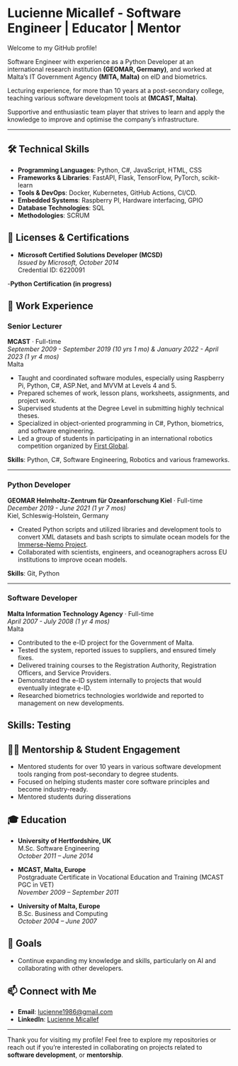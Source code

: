 # Lucienne Micallef - Software Engineer | Educator | Mentor

Welcome to my GitHub profile! 

Software Engineer with experience as a Python Developer at an international research institution **(GEOMAR, Germany)**, and worked at Malta’s IT Government Agency **(MITA, Malta)** on eID and biometrics.

Lecturing experience, for more than 10 years at a post-secondary college, teaching various software development tools at **(MCAST, Malta)**. 

Supportive and enthusiastic team player that strives to learn and apply the knowledge to improve and optimise the company’s infrastructure. 


---

## 🛠️ Technical Skills
- **Programming Languages**: Python, C#, JavaScript, HTML, CSS
- **Frameworks & Libraries**: FastAPI, Flask, TensorFlow, PyTorch, scikit-learn
- **Tools & DevOps**: Docker, Kubernetes, GitHub Actions, CI/CD.
- **Embedded Systems**: Raspberry PI, Hardware interfacing, GPIO
- **Database Technologies**: SQL
- **Methodologies**: SCRUM

## 🏅 Licenses & Certifications
- **Microsoft Certified Solutions Developer (MCSD)**  
  *Issued by Microsoft, October 2014*  
  Credential ID: 6220091

-**Python Certification (in progress)**

## 💼 Work Experience

### Senior Lecturer
**MCAST** · Full-time  
*September 2009 - September 2019 (10 yrs 1 mo) & January 2022 - April 2023 (1 yr 4 mos)*   
Malta  
- Taught and coordinated software modules, especially using Raspberry Pi, Python, C#, ASP.Net, and MVVM at Levels 4 and 5.  
- Prepared schemes of work, lesson plans, worksheets, assignments, and project work.  
- Supervised students at the Degree Level in submitting highly technical theses.  
- Specialized in object-oriented programming in C#, Python, biometrics, and software engineering.
- Led a group of students in participating in an international robotics competition organized by [First Global](https://first.global).

**Skills**: Python, C#, Software Engineering, Robotics and various frameworks.

---

### Python Developer
**GEOMAR Helmholtz-Zentrum für Ozeanforschung Kiel** · Full-time  
*December 2019 - June 2021 (1 yr 7 mos)*  
Kiel, Schleswig-Holstein, Germany  
- Created Python scripts and utilized libraries and development tools to convert XML datasets and bash scripts to simulate ocean models for the [Immerse-Nemo Project](https://immerse-ocean.eu/).  
- Collaborated with scientists, engineers, and oceanographers across EU institutions to improve ocean models.

**Skills**: Git, Python 

---

### Software Developer
**Malta Information Technology Agency** · Full-time  
*April 2007 - July 2008 (1 yr 4 mos)*  
Malta  
- Contributed to the e-ID project for the Government of Malta.  
- Tested the system, reported issues to suppliers, and ensured timely fixes.  
- Delivered training courses to the Registration Authority, Registration Officers, and Service Providers.  
- Demonstrated the e-ID system internally to projects that would eventually integrate e-ID.  
- Researched biometrics technologies worldwide and reported to management on new developments.

**Skills**: Testing
---

## 👩‍💻 Mentorship & Student Engagement
- Mentored students for over 10 years in various software development tools ranging from post-secondary to degree students. 
- Focused on helping students master core software principles and become industry-ready.
- Mentored students during disserations

## 🎓 Education
- **University of Hertfordshire, UK**  
  M.Sc. Software Engineering  
  *October 2011 – June 2014*

- **MCAST, Malta, Europe**  
  Postgraduate Certificate in Vocational Education and Training (MCAST PGC in VET)  
  *November 2009 – September 2011*

- **University of Malta, Europe**  
  B.Sc. Business and Computing  
  *October 2004 – June 2007*

## 🎯 Goals
- Continue expanding my knowledge and skills, particularly on AI and collaborating with other developers.

## 📫 Connect with Me
- **Email**: [lucienne1986@gmail.com](mailto:lucienne1986@gmail.com)
- **LinkedIn**: [Lucienne Micallef](https://www.linkedin.com/in/lucienne-micallef-56365b31)

---

Thank you for visiting my profile! Feel free to explore my repositories or reach out if you’re interested in collaborating on projects related to **software development**, or **mentorship**.
